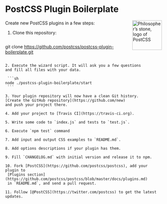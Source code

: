 # PostCSS Plugin Boilerplate

<img align="right" width="95" height="95"
     title="Philosopher’s stone, logo of PostCSS"
     src="http://postcss.github.io/postcss/logo.svg" style="margin-left: 40px">

Сreate new PostCSS plugins in a few steps:

1. Clone this repository:

   ```sh
  git clone https://github.com/postcss/postcss-plugin-boilerplate.git
   ```

2. Execute the wizard script. It will ask you a few questions
   and fill all files with your data.

    ```sh
   node ./postcss-plugin-boilerplate/start
    ```

3. Your plugin repository will now have a clean Git history.
   [Create the GitHub repository](https://github.com/new)
   and push your project there.

4. Add your project to [Travis CI](https://travis-ci.org).

5. Write some code to `index.js` and tests to `test.js`.

6. Execute `npm test` command

7. Add input and output CSS examples to `README.md`.

8. Add options descriptions if your plugin has them.

9. Fill `CHANGELOG.md` with initial version and release it to npm.

10. Fork [PostCSS](https://github.com/postcss/postcss), add your plugin to
    [Plugins section](https://github.com/postcss/postcss/blob/master/docs/plugins.md)
    in `README.md`, and send a pull request.

11. Follow [@PostCSS](https://twitter.com/postcss) to get the latest updates.
